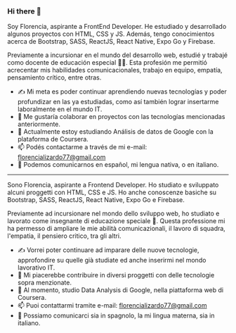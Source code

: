### Hi there 👋

Soy Florencia, aspirante a FrontEnd Developer. He estudiado y desarrollado algunos proyectos con HTML, CSS y JS. 
Además, tengo conocimientos acerca de Bootstrap, SASS, ReactJS, React Native, Expo Go y Firebase.

Previamente a incursionar en el mundo del desarrollo web, estudié y trabajé como docente de educación especial 👩‍🏫. 
Esta profesión me permitió acrecentar mis habilidades comunicacionales, trabajo en equipo, empatía, pensamiento crítico, entre otras.

- ✍ Mi meta es poder continuar aprendiendo nuevas tecnologías y poder profundizar en las ya estudiadas, 
como así también lograr insertarme laboralmente en el mundo IT.
- 👯 Me gustaría colaborar en proyectos con las tecnologías mencionadas anteriormente.
- 🌱 Actualmente estoy estudiando Análisis de datos de Google con la plataforma de Coursera.
- 📫 Podés contactarme a través de mi e-mail: florencializardo77@gmail.com
- 💬 Podemos comunicarnos en español, mi lengua nativa, o en italiano.


---------------------------------------------------------------------------------------------------------------------------------------------------
Sono Florencia, aspirante a  Frontend Developer. Ho studiato e sviluppato alcuni proggetti con HTML, CSS e JS.
Ho anche conoscenze basiche su Bootstrap, SASS, ReactJS, React Native, Expo Go e Firebase.

Previamente ad incursionare nel mondo dello sviluppo web, ho studiato e lavorato come insegnante di educazione speciale 👩‍.
Questa professione mi ha permesso di ampliare le mie abilità comunicazionali, il lavoro di squadra, l'empatia, il pensiero critico, tra gli altri.

- ✍ Vorrei poter continuare ad imparare delle nuove tecnologie, approfondire su quelle già studiate ed anche inserirmi nel mondo lavorativo IT.
- 👯 Mi piacerebbe contribuire in diversi proggetti con delle tecnologie sopra menzionate.
- 🌱 Al momento, studio Data Analysis di Google, nella piattaforma web di Coursera.
- 📫 Puoi contattarmi tramite e-mail: florencializardo77@gmail.com
- 💬 Possiamo comunicarci sia in spagnolo, la mi lingua materna, sia in italiano.



<!--
**FlorLizardo/FlorLizardo** is a ✨ _special_ ✨ repository because its `README.md` (this file) appears on your GitHub profile.

Here are some ideas to get you started:

- 🔭 I’m currently working on ...
- 🌱 I’m currently learning ...
- 👯 I’m looking to collaborate on ...
- 🤔 I’m looking for help with ...
- 💬 Ask me about ...
- 📫 How to reach me: ...
- 😄 Pronouns: ...
- ⚡ Fun fact: ...
-->
